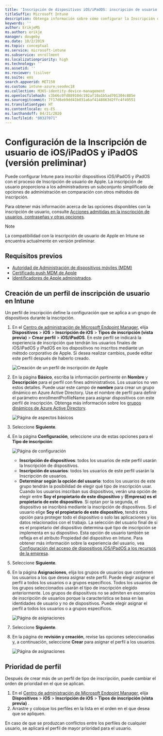 ```yaml
---
title: 'Inscripción de dispositivos iOS/iPadOS: inscripción de usuario'
titleSuffix: Microsoft Intune
description: Obtenga información sobre cómo configurar la Inscripción de usuario de iOS/iPadOS y iPadOS.
keywords: ''
author: ErikjeMS
ms.author: erikje
manager: dougeby
ms.date: 10/2/2019
ms.topic: conceptual
ms.service: microsoft-intune
ms.subservice: enrollment
ms.localizationpriority: high
ms.technology: ''
ms.assetid: ''
ms.reviewer: tisilver
ms.suite: ems
search.appverid: MET150
ms.custom: intune-azure;seodec18
ms.collection: M365-identity-device-management
ms.openlocfilehash: c3b66c0fd88910dc192af10a1b5ad701304c885e
ms.sourcegitcommit: 7f17d6eb9dd41b031a6af4148863d2ffc4f49551
ms.translationtype: HT
ms.contentlocale: es-ES
ms.lasthandoff: 04/21/2020
ms.locfileid: "80327071"
---
```

# <a name="set-up-iosipados-and-ipados-user-enrollment-preview"></a>Configuración de la Inscripción de usuario de iOS/iPadOS y iPadOS (versión preliminar)

Puede configurar Intune para inscribir dispositivos iOS/iPadOS y iPadOS con el proceso de Inscripción de usuario de Apple. La inscripción de usuario proporciona a los administradores un subconjunto simplificado de opciones de administración en comparación con otros métodos de inscripción.

Para obtener más información acerca de las opciones disponibles con la inscripción de usuario, consulte [Acciones admitidas en la inscripción de usuarios, contraseñas y otras opciones](ios-user-enrollment-supported-actions.md).

> [!NOTE]
> La compatibilidad con la inscripción de usuario de Apple en Intune se encuentra actualmente en versión preliminar.

## <a name="prerequisites"></a>Requisitos previos
- [Autoridad de Administración de dispositivos móviles (MDM)](../fundamentals/mdm-authority-set.md)
- [Certificado push MDM de Apple](apple-mdm-push-certificate-get.md)
- [Identificadores de Apple administrados](https://support.apple.com/guide/apple-business-manager/mdm1c9622977/web).

## <a name="create-a-user-enrollment-profile-in-intune"></a>Creación de un perfil de inscripción de usuario en Intune

Un perfil de inscripción define la configuración que se aplica a un grupo de dispositivos durante la inscripción. 

1. En el [Centro de administración de Microsoft Endpoint Manager](https://go.microsoft.com/fwlink/?linkid=2109431), elija **Dispositivos** > **iOS** > **Inscripción de iOS** > **Tipos de inscripción (vista previa)**  > **Crear perfil** > **iOS/iPadOS**. En este perfil se indicará la experiencia de inscripción que tendrán los usuarios finales de iOS/iPadOS y iPadOS en los dispositivos no inscritos mediante un método corporativo de Apple. Si desea realizar cambios, puede editar este perfil después de haberlo creado.

    ![Creación de un perfil de inscripción de Apple](./media/ios-user-enrollment/create-profile.png)

2. En la página **Básico**, escriba la información pertinente en **Nombre** y **Descripción** para el perfil con fines administrativos. Los usuarios no ven estos detalles. Puede usar este campo de **nombre** para crear un grupo dinámico en Azure Active Directory. Use el nombre de perfil para definir el parámetro enrollmentProfileName para asignar dispositivos con este perfil de inscripción. Obtenga más información sobre los [grupos dinámicos de Azure Active Directory](https://docs.microsoft.com/azure/active-directory/active-directory-groups-dynamic-membership-azure-portal#rules-for-devices).

    ![Página de aspectos básicos](./media/ios-user-enrollment/basics-page.png)

3. Seleccione **Siguiente**.

4. En la página **Configuración**, seleccione una de estas opciones para el **Tipo de inscripción**:

    ![Página de configuración](./media/ios-user-enrollment/settings-page.png)

    - **Inscripción de dispositivos**: todos los usuarios de este perfil usarán la Inscripción de dispositivos.
    - **Inscripción de usuarios**: todos los usuarios de este perfil usarán la Inscripción de usuarios.
    - **Determinar según la opción del usuario**: todos los usuarios de este grupo tendrán la posibilidad de elegir qué tipo de inscripción usar. Cuando los usuarios inscriban sus dispositivos, verán una opción de elegir entre **Soy el propietario de este dispositivo** y **(Empresa) es el propietario de este dispositivo**. Si optan por la segunda, el dispositivo se inscribirá mediante la inscripción de dispositivos. Si el usuario elige **Soy el propietario de este dispositivo**, tendrá otra opción para proteger todo el dispositivo o solo las aplicaciones y los datos relacionados con el trabajo. La selección del usuario final de si es el propietario del dispositivo determina qué tipo de inscripción se implementa en su dispositivo. Esta opción de usuario también se refleja en el atributo Propiedad del dispositivo en Intune. Para obtener más información sobre la experiencia del usuario, vea [Configuración del acceso de dispositivos iOS/iPadOS a los recursos de la empresa](https://docs.microsoft.com/mem/intune/user-help/enroll-your-device-in-intune-macos-cp).
    
5. Seleccione **Siguiente**.

6. En la página **Asignaciones**, elija los grupos de usuarios que contienen los usuarios a los que desea asignar este perfil. Puede elegir asignar el perfil a todos los usuarios o a grupos específicos. Todos los usuarios de los grupos seleccionados usarán el tipo de inscripción elegido anteriormente. Los grupos de dispositivos no se admiten en escenarios de inscripción de usuarios porque la característica se basa en las identidades de usuario y no de dispositivos. Puede elegir asignar el perfil a todos los usuarios o a grupos específicos.

    ![Página de asignaciones](./media/ios-user-enrollment/assignments-page.png)

7. Seleccione **Siguiente**.

8. En la página de **revisión y creación**, revise las opciones seleccionadas y, a continuación, seleccione **Crear** para asignar el perfil a los usuarios.

    ![Página de asignaciones](./media/ios-user-enrollment/assignments-page.png)


## <a name="profile-priority"></a>Prioridad de perfil

Después de crear más de un perfil de tipo de inscripción, puede cambiar el orden de prioridad en el que se aplican.

1. En el [Centro de administración de Microsoft Endpoint Manager](https://go.microsoft.com/fwlink/?linkid=2109431), elija **Dispositivos** > **iOS** > **Inscripción de iOS** > **Tipos de inscripción (vista previa)** .
2. Arrastre y coloque los perfiles en la lista en el orden en el que desea que se apliquen.

En caso de que se produzcan conflictos entre los perfiles de cualquier usuario, se aplicará el perfil de mayor prioridad para el usuario.


